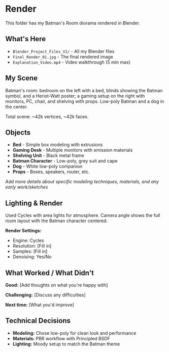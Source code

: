 # Render

This folder has my Batman's Room diorama rendered in Blender.

## What's Here

- `Blender_Project_Files_V1/` - All my Blender files
- `Final_Render_01.jpg` - The final rendered image
- `Explanation_Video.mp4` - Video walkthrough (5 min max)

## My Scene

Batman's room: bedroom on the left with a bed, blinds showing the Batman symbol, and a Heriot-Watt poster; a gaming setup on the right with monitors, PC, chair, and shelving with props. Low-poly Batman and a dog in the center.

Total scene: ~42k vertices, ~42k faces.

## Objects

- **Bed** - Simple box modeling with extrusions
- **Gaming Desk** - Multiple monitors with emission materials
- **Shelving Unit** - Black metal frame
- **Batman Character** - Low-poly, grey suit and cape
- **Dog** - White low-poly companion
- **Props** - Boxes, speakers, router, etc.

*Add more details about specific modeling techniques, materials, and any early work/sketches*

## Lighting & Render

Used Cycles with area lights for atmosphere. Camera angle shows the full room layout with the Batman character centered.

**Render Settings:**
- Engine: Cycles
- Resolution: [Fill in]
- Samples: [Fill in]
- Denoising: Yes/No

## What Worked / What Didn't

**Good:** [Add thoughts on what you're happy with]

**Challenging:** [Discuss any difficulties]

**Next time:** [What you'd improve]

## Technical Decisions

- **Modeling:** Chose low-poly for clean look and performance
- **Materials:** PBR workflow with Principled BSDF
- **Lighting:** Moody setup to match the Batman theme
